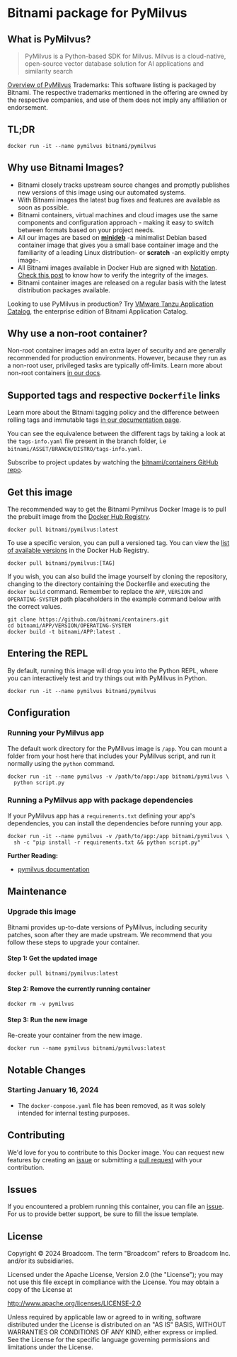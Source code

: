 # Bitnami package for PyMilvus

## What is PyMilvus?

> PyMilvus is a Python-based SDK for Milvus. Milvus is a cloud-native, open-source vector database solution for AI applications and similarity search

[Overview of PyMilvus](https://github.com/milvus-io/pymilvus)
Trademarks: This software listing is packaged by Bitnami. The respective trademarks mentioned in the offering are owned by the respective companies, and use of them does not imply any affiliation or endorsement.

## TL;DR

```console
docker run -it --name pymilvus bitnami/pymilvus
```

## Why use Bitnami Images?

* Bitnami closely tracks upstream source changes and promptly publishes new versions of this image using our automated systems.
* With Bitnami images the latest bug fixes and features are available as soon as possible.
* Bitnami containers, virtual machines and cloud images use the same components and configuration approach - making it easy to switch between formats based on your project needs.
* All our images are based on [**minideb**](https://github.com/bitnami/minideb) -a minimalist Debian based container image that gives you a small base container image and the familiarity of a leading Linux distribution- or **scratch** -an explicitly empty image-.
* All Bitnami images available in Docker Hub are signed with [Notation](https://notaryproject.dev/). [Check this post](https://blog.bitnami.com/2024/03/bitnami-packaged-containers-and-helm.html) to know how to verify the integrity of the images.
* Bitnami container images are released on a regular basis with the latest distribution packages available.

Looking to use PyMilvus in production? Try [VMware Tanzu Application Catalog](https://bitnami.com/enterprise), the enterprise edition of Bitnami Application Catalog.

## Why use a non-root container?

Non-root container images add an extra layer of security and are generally recommended for production environments. However, because they run as a non-root user, privileged tasks are typically off-limits. Learn more about non-root containers [in our docs](https://docs.vmware.com/en/VMware-Tanzu-Application-Catalog/services/tutorials/GUID-work-with-non-root-containers-index.html).

## Supported tags and respective `Dockerfile` links

Learn more about the Bitnami tagging policy and the difference between rolling tags and immutable tags [in our documentation page](https://docs.vmware.com/en/VMware-Tanzu-Application-Catalog/services/tutorials/GUID-understand-rolling-tags-containers-index.html).

You can see the equivalence between the different tags by taking a look at the `tags-info.yaml` file present in the branch folder, i.e `bitnami/ASSET/BRANCH/DISTRO/tags-info.yaml`.

Subscribe to project updates by watching the [bitnami/containers GitHub repo](https://github.com/bitnami/containers).

## Get this image

The recommended way to get the Bitnami Pymilvus Docker Image is to pull the prebuilt image from the [Docker Hub Registry](https://hub.docker.com/r/bitnami/pymilvus).

```console
docker pull bitnami/pymilvus:latest
```

To use a specific version, you can pull a versioned tag. You can view the [list of available versions](https://hub.docker.com/r/bitnami/pymilvus/tags/) in the Docker Hub Registry.

```console
docker pull bitnami/pymilvus:[TAG]
```

If you wish, you can also build the image yourself by cloning the repository, changing to the directory containing the Dockerfile and executing the `docker build` command. Remember to replace the `APP`, `VERSION` and `OPERATING-SYSTEM` path placeholders in the example command below with the correct values.

```console
git clone https://github.com/bitnami/containers.git
cd bitnami/APP/VERSION/OPERATING-SYSTEM
docker build -t bitnami/APP:latest .
```

## Entering the REPL

By default, running this image will drop you into the Python REPL, where you can interactively test and try things out with PyMilvus in Python.

```console
docker run -it --name pymilvus bitnami/pymilvus
```

## Configuration

### Running your PyMilvus app

The default work directory for the PyMilvus image is `/app`. You can mount a folder from your host here that includes your PyMilvus script, and run it normally using the `python` command.

```console
docker run -it --name pymilvus -v /path/to/app:/app bitnami/pymilvus \
  python script.py
```

### Running a PyMilvus app with package dependencies

If your PyMilvus app has a `requirements.txt` defining your app's dependencies, you can install the dependencies before running your app.

```console
docker run -it --name pymilvus -v /path/to/app:/app bitnami/pymilvus \
  sh -c "pip install -r requirements.txt && python script.py"
```

**Further Reading:**

* [pymilvus documentation](https://github.com/milvus-io/pymilvusdocs/)

## Maintenance

### Upgrade this image

Bitnami provides up-to-date versions of PyMilvus, including security patches, soon after they are made upstream. We recommend that you follow these steps to upgrade your container.

#### Step 1: Get the updated image

```console
docker pull bitnami/pymilvus:latest
```

#### Step 2: Remove the currently running container

```console
docker rm -v pymilvus
```

#### Step 3: Run the new image

Re-create your container from the new image.

```console
docker run --name pymilvus bitnami/pymilvus:latest
```

## Notable Changes

### Starting January 16, 2024

* The `docker-compose.yaml` file has been removed, as it was solely intended for internal testing purposes.

## Contributing

We'd love for you to contribute to this Docker image. You can request new features by creating an [issue](https://github.com/bitnami/containers/issues) or submitting a [pull request](https://github.com/bitnami/containers/pulls) with your contribution.

## Issues

If you encountered a problem running this container, you can file an [issue](https://github.com/bitnami/containers/issues/new/choose). For us to provide better support, be sure to fill the issue template.

## License

Copyright &copy; 2024 Broadcom. The term "Broadcom" refers to Broadcom Inc. and/or its subsidiaries.

Licensed under the Apache License, Version 2.0 (the "License");
you may not use this file except in compliance with the License.
You may obtain a copy of the License at

<http://www.apache.org/licenses/LICENSE-2.0>

Unless required by applicable law or agreed to in writing, software
distributed under the License is distributed on an "AS IS" BASIS,
WITHOUT WARRANTIES OR CONDITIONS OF ANY KIND, either express or implied.
See the License for the specific language governing permissions and
limitations under the License.
